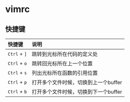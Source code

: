 # vimrc

## 快捷键

|快捷键|说明|
|:-----|:-----|
|`Ctrl` + `]`|跳转到光标所在代码的定义处|
|`Ctrl` + `o`|跳转回光标所在上一个位置|
|`Ctrl` + `s`|列出光标所在函数的引用位置|
|`Ctrl` + `p`|打开多个文件时候，切换到上一个buffer|
|`Ctrl` + `b`|打开多个文件时候，切换到下一个buffer|
